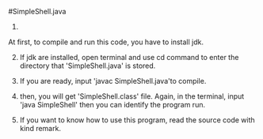 #SimpleShell.java

1. 

At first, to compile and run this code, you have to install jdk.



2. If jdk are installed, open terminal and use cd command to enter the directory that 'SimpleShell.java' is stored.



3. If you are ready, input 'javac SimpleShell.java'to compile.



4. then, you will get 'SimpleShell.class' file. Again, in the terminal, input 'java SimpleShell' then you can identify the program run.



5. If you want to know how to use this program, read the source code with kind remark.
